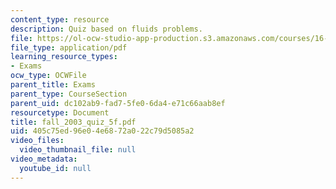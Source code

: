 ```yaml
---
content_type: resource
description: Quiz based on fluids problems.
file: https://ol-ocw-studio-app-production.s3.amazonaws.com/courses/16-01-unified-engineering-i-ii-iii-iv-fall-2005-spring-2006/405c75ed96e04e6872a022c79d5085a2_fall_2003_quiz_5f.pdf
file_type: application/pdf
learning_resource_types:
- Exams
ocw_type: OCWFile
parent_title: Exams
parent_type: CourseSection
parent_uid: dc102ab9-fad7-5fe0-6da4-e71c66aab8ef
resourcetype: Document
title: fall_2003_quiz_5f.pdf
uid: 405c75ed-96e0-4e68-72a0-22c79d5085a2
video_files:
  video_thumbnail_file: null
video_metadata:
  youtube_id: null
---
```

